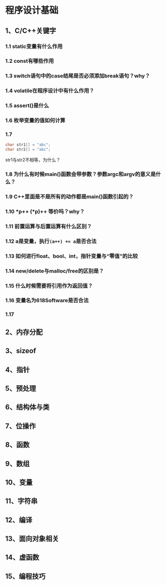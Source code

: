 # 程序设计基础

## 1、C/C++关键字

### 1.1 static变量有什么作用

### 1.2 const有哪些作用

### 1.3 switch语句中的case结尾是否必须添加break语句？why？

### 1.4 volatile在程序设计中有什么作用？

### 1.5 assert()是什么

### 1.6 枚举变量的值如何计算

### 1.7 

```cpp
char str1[] = "abc";
char str2[] = "abc";
```

str1与str2不相等，为什么？

### 1.8 为什么有时候main()函数会带参数？参数argc和argv的意义是什么？

### 1.9 C++里面是不是所有的动作都是main()函数引起的？

### 1.10 \*p++ (\*p)++ 等价吗？why？ 

### 1.11 前置运算与后置运算有什么区别？

### 1.12 a是变量，执行`(a++) += a`是否合法

### 1.13 如何进行float、bool、int，指针变量与“零值”的比较

### 1.14 new/delete与malloc/free的区别是？

### 1.15 什么时候需要将引用作为返回值？

### 1.16 变量名为618Software是否合法

### 1.17 

## 2、内存分配

## 3、sizeof

## 4、指针

## 5、预处理

## 6、结构体与类

## 7、位操作

## 8、函数

## 9、数组

## 10、变量

## 11、字符串

## 12、编译

## 13、面向对象相关

## 14、虚函数

## 15、编程技巧



